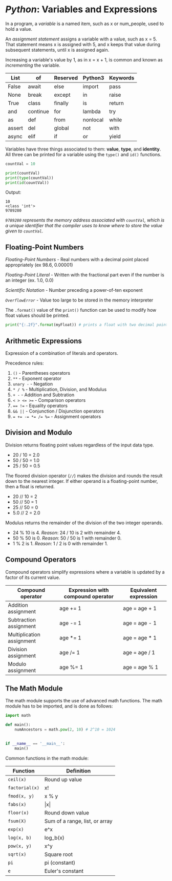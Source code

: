 # ***Python***: Variables and Expressions

In a program, a *variable* is a named item, such as x or num_people, used to hold a value.

An *assignment statement* assigns a variable with a value, such as x = 5. That statement means x is assigned with 5, and x keeps that value during subsequent statements, until x is assigned again.

Increasing a variable's value by 1, as in x = x + 1, is common and known as *incrementing* the variable.

| List   | of       | Reserved | Python3  | Keywords | 
|--------|----------|---------|----------|--------|
| False  | await    | else    | import   | pass   |
| None   | break    | except  | in       | raise  |
| True   | class    | finally | is       | return |
| and    | continue | for     | lambda   | try    |
| as     | def      | from    | nonlocal | while  |
| assert | del      | global  | not      | with   |
| async  | elif     | if      | or       | yield  |

Variables have three things associated to them: **value**, **type**, and **identity**.  All three can be printed for a variable using the `type()` and `id()` functions.
```python
countVal = 10

print(countVal)
print(type(countVal))
print(id(countVal))
```
Output:
```
10
<class 'int'>
9789280
```
*`9789280` represents the memory address associated with `countVal`, which is a unique identifier that the compiler uses to know where to store the value given to `countVal`.*

## Floating-Point Numbers
*Floating-Point Numbers* - Real numbers with a decimal point placed appropriately (ex 98.6, 0.00001)

*Floating-Point Literal* - Written with the fractional part even if the number is an integer (ex. 1.0, 0.0)

*Scientific Notation* - Number preceding a power-of-ten exponent

*`OverflowError`* - Value too large to be stored in the memory interpreter

The `.format()` value of the `print()` function can be used to modify how float values should be printed.
```python
print("{:.2f}".format(myFloat)) # prints a float with two decimal points
```

## Arithmetic Expressions
Expression of a combination of literals and operators.

Precedence rules:
1. `()` - Parentheses operators
2. `**` - Exponent operator
3. `unary -` - Negation
4. `* / %` - Multiplication, Division, and Modulus
5. `+ -` - Addition and Subtration
6. `< > <= >=` - Comparison operators
7. `== !=` - Equality operators
8. `&& ||` - Conjunction / Disjunction operators
9. `= += -= *= /= %=` - Assignment operators

## Division and Modulo
Division returns floating point values regardless of the input data type.
* 20 / 10 = 2.0
* 50 / 50 = 1.0
* 25 / 50 = 0.5

The floored division operator (`//`) makes the division and rounds the result down to the nearest integer.  If either operand is a floating-point number, then a float is returned.
* 20 // 10 = 2
* 50 // 50 = 1
* 25 // 50 = 0
* 5.0 // 2 = 2.0

Modulus returns the remainder of the division of the two integer operands.
* 24 % 10 is 4. *Reason*: 24 / 10 is 2 with remainder 4.
* 50 % 50 is 0. *Reason*: 50 / 50 is 1 with remainder 0.
* 1 % 2 is 1. *Reason*: 1 / 2 is 0 with remainder 1.

## Compound Operators
Compound operators simplify expressions where a variable is updated by a factor of its current value.

|  Compound operator  | Expression with compound operator | Equivalent expression |
|---------------------|-----------------------------------|-----------------------|
| Addition assignment |	age += 1 | age = age + 1 |
| Subtraction assignment | age -= 1 | age = age - 1 |
| Multiplication assignment | age *= 1 |age = age * 1 |
| Division assignment | age /= 1 | age = age / 1 |
| Modulo assignment | age %= 1 | age = age % 1 |

## The Math Module
The math module supports the use of advanced math functions.  The math module has to be imported, and is done as follows:
```python
import math

def main():
	numAncestors = math.pow(2, 10) # 2^10 = 1024
	

if __name__ == '__main__':
	main()
```

Common functions in the math module:

| Function | Definition |
|----------|------------|
| `ceil(x)` | Round up value |
| `factorial(x)` | x! |
| `fmod(x, y)` | x % y |
| `fabs(x)` | \|x\| |
| `floor(x)` | Round down value |
| `fsum(X)` | Sum of a range, list, or array |
| `exp(x)` | e^x |
| `log(x, b)` | log_b(x) |
| `pow(x, y)` | x^y |
| `sqrt(x)` | Square root |
| `pi` | pi (constant) |
| `e` | Euler's constant |